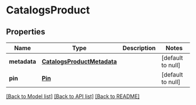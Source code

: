 # CatalogsProduct

## Properties
Name | Type | Description | Notes
------------ | ------------- | ------------- | -------------
**metadata** | [**CatalogsProductMetadata**](CatalogsProductMetadata.md) |  | [default to null]
**pin** | [**Pin**](Pin.md) |  | [default to null]

[[Back to Model list]](../README.md#documentation-for-models) [[Back to API list]](../README.md#documentation-for-api-endpoints) [[Back to README]](../README.md)



